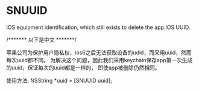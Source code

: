 # SNUUID
IOS equipment identification, which still exists to delete the app.IOS UUID.

/******* 以下是中文 *******/



苹果公司为保护用户隐私权，ios6之后无法获取设备的udid，而采用uuid，然而每次uuid都不同。
为解决这个问题，因此我们采用keychain保存app第一次生成的uuid，保证每次的uuid都是一样的，
即使app被删除仍然相同。

使用方法:
    NSString *uuid = [SNUUID uuid];
